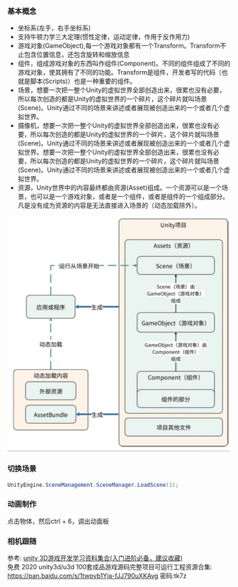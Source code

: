 
### 基本概念
* 坐标系(左手，右手坐标系)
* 支持牛顿力学三大定理(惯性定律，运动定律，作用于反作用力)
* 游戏对象(GameObject),每一个游戏对象都有一个Transform。Transform不止包含位置信息，还包含旋转和缩放信息
* 组件，组成游戏对象的东西叫作组件(Component)。不同的组件组成了不同的游戏对象，使其拥有了不同的功能。Transform是组件，开发者写的代码（也就是脚本(Scripts)）也是一种重要的组件。
* 场景，想要一次把一整个Unity的虚拟世界全部创造出来，很累也没有必要，所以每次创造的都是Unity的虚拟世界的一个碎片，这个碎片就叫场景(Scene)。Unity通过不同的场景来讲述或者展现被创造出来的一个或者几个虚拟世界。
* 摄像机，想要一次把一整个Unity的虚拟世界全部创造出来，很累也没有必要，所以每次创造的都是Unity的虚拟世界的一个碎片，这个碎片就叫场景(Scene)。Unity通过不同的场景来讲述或者展现被创造出来的一个或者几个虚拟世界。想要一次把一整个Unity的虚拟世界全部创造出来，很累也没有必要，所以每次创造的都是Unity的虚拟世界的一个碎片，这个碎片就叫场景(Scene)。Unity通过不同的场景来讲述或者展现被创造出来的一个或者几个虚拟世界。
* 资源，Unity世界中的内容最终都由资源(Asset)组成。一个资源可以是一个场景，也可以是一个游戏对象，或者是一个组件，或者是组件的一个组成部分。凡是没有成为资源的内容是无法直接进入场景的（动态加载除外）。

![](../file/unity/项目结构.jpg)
### 切换场景
```C#
UnityEngine.SceneManagement.SceneManager.LoadScene(1);
```
### 动画制作
点击物体，然后ctrl + 6，调出动面板


### 相机跟随





参考:
[unity 3D游戏开发学习资料集合(入门进阶必备，建议收藏)](https://juejin.cn/post/7067059880686780447)  
免费 2020 unity3d/u3d 100套成品游戏源码完整项目可运行工程资源合集:  
https://pan.baidu.com/s/1twpvb1Yja-fJJ790uXKAvg 密码:tk7z